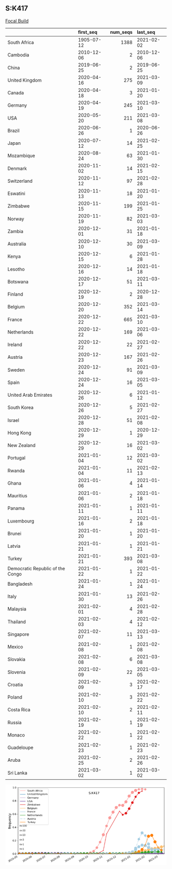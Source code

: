 

## S:K417
[Focal Build](https://nextstrain.org/groups/neherlab/ncov/S.K417?c=gt-S_417)

|                                  | first_seq   |   num_seqs | last_seq   |
|:---------------------------------|:------------|-----------:|:-----------|
| South Africa                     | 1905-07-12  |       1388 | 2021-02-02 |
| Cambodia                         | 2010-12-06  |          2 | 2010-12-06 |
| China                            | 2019-06-25  |          2 | 2019-06-25 |
| United Kingdom                   | 2020-04-16  |        275 | 2021-03-09 |
| Canada                           | 2020-04-18  |          3 | 2021-01-20 |
| Germany                          | 2020-04-19  |        245 | 2021-03-10 |
| USA                              | 2020-05-20  |        211 | 2021-03-08 |
| Brazil                           | 2020-06-26  |          1 | 2020-06-26 |
| Japan                            | 2020-07-12  |         14 | 2021-02-25 |
| Mozambique                       | 2020-08-24  |         63 | 2021-01-30 |
| Denmark                          | 2020-11-02  |         14 | 2021-02-15 |
| Switzerland                      | 2020-11-12  |         97 | 2021-02-28 |
| Eswatini                         | 2020-11-13  |         18 | 2021-01-20 |
| Zimbabwe                         | 2020-11-15  |        199 | 2021-01-25 |
| Norway                           | 2020-11-19  |         82 | 2021-03-03 |
| Zambia                           | 2020-12-01  |         31 | 2021-01-18 |
| Australia                        | 2020-12-10  |         30 | 2021-03-09 |
| Kenya                            | 2020-12-15  |          6 | 2021-01-28 |
| Lesotho                          | 2020-12-16  |         14 | 2021-01-18 |
| Botswana                         | 2020-12-17  |         51 | 2021-03-11 |
| Finland                          | 2020-12-19  |          2 | 2020-12-28 |
| Belgium                          | 2020-12-20  |        352 | 2021-03-14 |
| France                           | 2020-12-22  |        665 | 2021-03-10 |
| Netherlands                      | 2020-12-22  |        169 | 2021-03-06 |
| Ireland                          | 2020-12-22  |         22 | 2021-02-27 |
| Austria                          | 2020-12-23  |        167 | 2021-02-26 |
| Sweden                           | 2020-12-24  |         91 | 2021-03-09 |
| Spain                            | 2020-12-24  |         16 | 2021-03-05 |
| United Arab Emirates             | 2020-12-26  |          6 | 2021-01-12 |
| South Korea                      | 2020-12-26  |          5 | 2021-02-27 |
| Israel                           | 2020-12-28  |         51 | 2021-02-08 |
| Hong Kong                        | 2020-12-29  |          1 | 2020-12-29 |
| New Zealand                      | 2020-12-29  |         16 | 2021-03-02 |
| Portugal                         | 2021-01-04  |         12 | 2021-03-02 |
| Rwanda                           | 2021-01-04  |         11 | 2021-02-13 |
| Ghana                            | 2021-01-06  |          4 | 2021-01-14 |
| Mauritius                        | 2021-01-06  |          2 | 2021-01-18 |
| Panama                           | 2021-01-11  |          1 | 2021-01-11 |
| Luxembourg                       | 2021-01-16  |          2 | 2021-01-18 |
| Brunei                           | 2021-01-20  |          1 | 2021-01-20 |
| Latvia                           | 2021-01-21  |          1 | 2021-01-21 |
| Turkey                           | 2021-01-21  |        393 | 2021-03-08 |
| Democratic Republic of the Congo | 2021-01-22  |          1 | 2021-01-22 |
| Bangladesh                       | 2021-01-24  |          1 | 2021-01-24 |
| Italy                            | 2021-01-30  |         13 | 2021-02-26 |
| Malaysia                         | 2021-02-01  |          4 | 2021-02-28 |
| Thailand                         | 2021-02-03  |          4 | 2021-02-12 |
| Singapore                        | 2021-02-07  |         11 | 2021-03-13 |
| Mexico                           | 2021-02-08  |          1 | 2021-02-08 |
| Slovakia                         | 2021-02-08  |          6 | 2021-03-08 |
| Slovenia                         | 2021-02-09  |         22 | 2021-03-05 |
| Croatia                          | 2021-02-09  |          3 | 2021-02-17 |
| Poland                           | 2021-02-10  |          3 | 2021-02-22 |
| Costa Rica                       | 2021-02-10  |          2 | 2021-02-11 |
| Russia                           | 2021-02-19  |          1 | 2021-02-19 |
| Monaco                           | 2021-02-22  |          1 | 2021-02-22 |
| Guadeloupe                       | 2021-02-23  |          1 | 2021-02-23 |
| Aruba                            | 2021-02-25  |          2 | 2021-02-26 |
| Sri Lanka                        | 2021-03-02  |          1 | 2021-03-02 |

![Overall trends S.K417](/overall_trends_figures/overall_trends_S.K417.png)